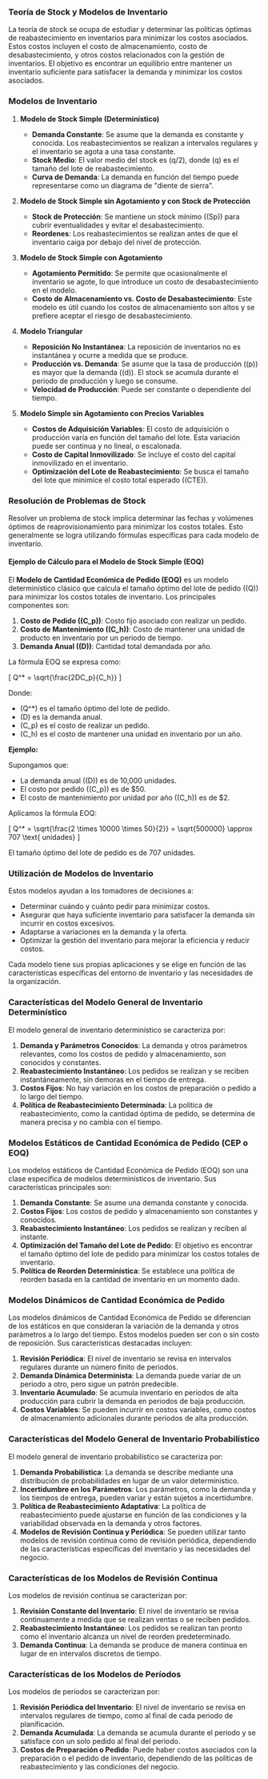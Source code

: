 
### Teoría de Stock y Modelos de Inventario

La teoría de stock se ocupa de estudiar y determinar las políticas óptimas de reabastecimiento en inventarios para minimizar los costos asociados. Estos costos incluyen el costo de almacenamiento, costo de desabastecimiento, y otros costos relacionados con la gestión de inventarios. El objetivo es encontrar un equilibrio entre mantener un inventario suficiente para satisfacer la demanda y minimizar los costos asociados.

### Modelos de Inventario

1. **Modelo de Stock Simple (Determinístico)**
   - **Demanda Constante**: Se asume que la demanda es constante y conocida. Los reabastecimientos se realizan a intervalos regulares y el inventario se agota a una tasa constante.
   - **Stock Medio**: El valor medio del stock es \(q/2\), donde \(q\) es el tamaño del lote de reabastecimiento.
   - **Curva de Demanda**: La demanda en función del tiempo puede representarse como un diagrama de "diente de sierra".

2. **Modelo de Stock Simple sin Agotamiento y con Stock de Protección**
   - **Stock de Protección**: Se mantiene un stock mínimo (\(Sp\)) para cubrir eventualidades y evitar el desabastecimiento.
   - **Reordenes**: Los reabastecimientos se realizan antes de que el inventario caiga por debajo del nivel de protección.

3. **Modelo de Stock Simple con Agotamiento**
   - **Agotamiento Permitido**: Se permite que ocasionalmente el inventario se agote, lo que introduce un costo de desabastecimiento en el modelo.
   - **Costo de Almacenamiento vs. Costo de Desabastecimiento**: Este modelo es útil cuando los costos de almacenamiento son altos y se prefiere aceptar el riesgo de desabastecimiento.

4. **Modelo Triangular**
   - **Reposición No Instantánea**: La reposición de inventarios no es instantánea y ocurre a medida que se produce.
   - **Producción vs. Demanda**: Se asume que la tasa de producción (\(p\)) es mayor que la demanda (\(d\)). El stock se acumula durante el periodo de producción y luego se consume.
   - **Velocidad de Producción**: Puede ser constante o dependiente del tiempo.

5. **Modelo Simple sin Agotamiento con Precios Variables**
   - **Costos de Adquisición Variables**: El costo de adquisición o producción varía en función del tamaño del lote. Esta variación puede ser continua y no lineal, o escalonada.
   - **Costo de Capital Inmovilizado**: Se incluye el costo del capital inmovilizado en el inventario.
   - **Optimización del Lote de Reabastecimiento**: Se busca el tamaño del lote que minimice el costo total esperado (\(CTE\)).

### Resolución de Problemas de Stock

Resolver un problema de stock implica determinar las fechas y volúmenes óptimos de reaprovisionamiento para minimizar los costos totales. Esto generalmente se logra utilizando fórmulas específicas para cada modelo de inventario.

#### Ejemplo de Cálculo para el Modelo de Stock Simple (EOQ)

El **Modelo de Cantidad Económica de Pedido (EOQ)** es un modelo determinístico clásico que calcula el tamaño óptimo del lote de pedido (\(Q\)) para minimizar los costos totales de inventario. Los principales componentes son:

1. **Costo de Pedido (\(C_p\))**: Costo fijo asociado con realizar un pedido.
2. **Costo de Mantenimiento (\(C_h\))**: Costo de mantener una unidad de producto en inventario por un periodo de tiempo.
3. **Demanda Anual (\(D\))**: Cantidad total demandada por año.

La fórmula EOQ se expresa como:

\[ Q^* = \sqrt{\frac{2DC_p}{C_h}} \]

Donde:
- \(Q^*\) es el tamaño óptimo del lote de pedido.
- \(D\) es la demanda anual.
- \(C_p\) es el costo de realizar un pedido.
- \(C_h\) es el costo de mantener una unidad en inventario por un año.

**Ejemplo:**

Supongamos que:
- La demanda anual (\(D\)) es de 10,000 unidades.
- El costo por pedido (\(C_p\)) es de $50.
- El costo de mantenimiento por unidad por año (\(C_h\)) es de $2.

Aplicamos la fórmula EOQ:

\[ Q^* = \sqrt{\frac{2 \times 10000 \times 50}{2}} = \sqrt{500000} \approx 707 \text{ unidades} \]

El tamaño óptimo del lote de pedido es de 707 unidades.

### Utilización de Modelos de Inventario

Estos modelos ayudan a los tomadores de decisiones a:

- Determinar cuándo y cuánto pedir para minimizar costos.
- Asegurar que haya suficiente inventario para satisfacer la demanda sin incurrir en costos excesivos.
- Adaptarse a variaciones en la demanda y la oferta.
- Optimizar la gestión del inventario para mejorar la eficiencia y reducir costos.

Cada modelo tiene sus propias aplicaciones y se elige en función de las características específicas del entorno de inventario y las necesidades de la organización.

### Características del Modelo General de Inventario Determinístico

El modelo general de inventario determinístico se caracteriza por:

1. **Demanda y Parámetros Conocidos**: La demanda y otros parámetros relevantes, como los costos de pedido y almacenamiento, son conocidos y constantes.
2. **Reabastecimiento Instantáneo**: Los pedidos se realizan y se reciben instantáneamente, sin demoras en el tiempo de entrega.
3. **Costos Fijos**: No hay variación en los costos de preparación o pedido a lo largo del tiempo.
4. **Política de Reabastecimiento Determinada**: La política de reabastecimiento, como la cantidad óptima de pedido, se determina de manera precisa y no cambia con el tiempo.

### Modelos Estáticos de Cantidad Económica de Pedido (CEP o EOQ)

Los modelos estáticos de Cantidad Económica de Pedido (EOQ) son una clase específica de modelos determinísticos de inventario. Sus características principales son:

1. **Demanda Constante**: Se asume una demanda constante y conocida.
2. **Costos Fijos**: Los costos de pedido y almacenamiento son constantes y conocidos.
3. **Reabastecimiento Instantáneo**: Los pedidos se realizan y reciben al instante.
4. **Optimización del Tamaño del Lote de Pedido**: El objetivo es encontrar el tamaño óptimo del lote de pedido para minimizar los costos totales de inventario.
5. **Política de Reorden Determinística**: Se establece una política de reorden basada en la cantidad de inventario en un momento dado.

### Modelos Dinámicos de Cantidad Económica de Pedido

Los modelos dinámicos de Cantidad Económica de Pedido se diferencian de los estáticos en que consideran la variación de la demanda y otros parámetros a lo largo del tiempo. Estos modelos pueden ser con o sin costo de reposición. Sus características destacadas incluyen:

1. **Revisión Periódica**: El nivel de inventario se revisa en intervalos regulares durante un número finito de periodos.
2. **Demanda Dinámica Determinista**: La demanda puede variar de un periodo a otro, pero sigue un patrón predecible.
3. **Inventario Acumulado**: Se acumula inventario en periodos de alta producción para cubrir la demanda en periodos de baja producción.
4. **Costos Variables**: Se pueden incurrir en costos variables, como costos de almacenamiento adicionales durante periodos de alta producción.

### Características del Modelo General de Inventario Probabilístico

El modelo general de inventario probabilístico se caracteriza por:

1. **Demanda Probabilística**: La demanda se describe mediante una distribución de probabilidades en lugar de un valor determinístico.
2. **Incertidumbre en los Parámetros**: Los parámetros, como la demanda y los tiempos de entrega, pueden variar y están sujetos a incertidumbre.
3. **Política de Reabastecimiento Adaptativa**: La política de reabastecimiento puede ajustarse en función de las condiciones y la variabilidad observada en la demanda y otros factores.
4. **Modelos de Revisión Continua y Periódica**: Se pueden utilizar tanto modelos de revisión continua como de revisión periódica, dependiendo de las características específicas del inventario y las necesidades del negocio.

### Características de los Modelos de Revisión Continua

Los modelos de revisión continua se caracterizan por:

1. **Revisión Constante del Inventario**: El nivel de inventario se revisa continuamente a medida que se realizan ventas o se reciben pedidos.
2. **Reabastecimiento Instantáneo**: Los pedidos se realizan tan pronto como el inventario alcanza un nivel de reorden predeterminado.
3. **Demanda Continua**: La demanda se produce de manera continua en lugar de en intervalos discretos de tiempo.

### Características de los Modelos de Períodos

Los modelos de períodos se caracterizan por:

1. **Revisión Periódica del Inventario**: El nivel de inventario se revisa en intervalos regulares de tiempo, como al final de cada periodo de planificación.
2. **Demanda Acumulada**: La demanda se acumula durante el periodo y se satisface con un solo pedido al final del periodo.
3. **Costos de Preparación o Pedido**: Puede haber costos asociados con la preparación o el pedido de inventario, dependiendo de las políticas de reabastecimiento y las condiciones del negocio.